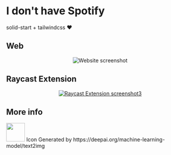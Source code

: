 # I don't have Spotify

solid-start + tailwindcss ❤️

## Web
<div align="center">
  <img alt="Website screenshot" src="https://user-images.githubusercontent.com/27580836/228323167-2e66cd34-c2c4-4d92-8b16-accb4705ebe3.png">
</div>

## Raycast Extension
<a href="https://raycast.com/sjdonado/idonthavespotify" target="_blank">
  <div align="center">
    <img alt="Raycast Extension screenshot3" src="https://user-images.githubusercontent.com/27580836/228768419-cd0f4e45-d676-4b5c-9f83-be4e3ab71f4c.png">
  </div>
</a>

## More info
<img width=50 src="https://user-images.githubusercontent.com/27580836/227801051-a71d389e-2510-4965-a23e-d7478fe28f13.jpeg"/>
Icon Generated by https://deepai.org/machine-learning-model/text2img
